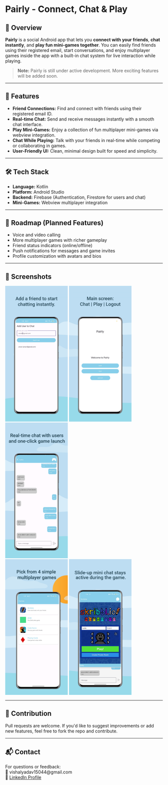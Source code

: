 <h1>Pairly - Connect, Chat & Play</h1>

<h2>📱 Overview</h2>
<p><strong>Pairly</strong> is a social Android app that lets you <strong>connect with your friends</strong>, <strong>chat instantly</strong>, and <strong>play fun mini-games together</strong>. You can easily find friends using their registered email, start conversations, and enjoy multiplayer games inside the app with a built-in chat system for live interaction while playing.</p>
<blockquote><strong>Note:</strong> Pairly is still under active development. More exciting features will be added soon.</blockquote>

<hr/>

<h2>🚀 Features</h2>
<ul>
  <li><strong>Friend Connections:</strong> Find and connect with friends using their registered email ID.</li>
  <li><strong>Real-time Chat:</strong> Send and receive messages instantly with a smooth chat interface.</li>
  <li><strong>Play Mini-Games:</strong> Enjoy a collection of fun multiplayer mini-games via webview integration.</li>
  <li><strong>Chat While Playing:</strong> Talk with your friends in real-time while competing or collaborating in games.</li>
  <li><strong>User-Friendly UI:</strong> Clean, minimal design built for speed and simplicity.</li>
</ul>

<hr/>

<h2>🛠️ Tech Stack</h2>
<ul>
  <li><strong>Language:</strong> Kotlin</li>
  <li><strong>Platform:</strong> Android Studio</li>
  <li><strong>Backend:</strong> Firebase (Authentication, Firestore for users and chat)</li>
  <li><strong>Mini-Games:</strong> Webview multiplayer integration</li>
</ul>

<hr/>

<h2>📌 Roadmap (Planned Features)</h2>
<ul>
  <li>Voice and video calling</li>
  <li>More multiplayer games with richer gameplay</li>
  <li>Friend status indicators (online/offline)</li>
  <li>Push notifications for messages and game invites</li>
  <li>Profile customization with avatars and bios</li>
</ul>

<hr/>

<h2>📸 Screenshots</h2>
<p float="left">
  <img src="https://raw.githubusercontent.com/vishalyadav-77/pairly/refs/heads/main/AppScreenshots/ss1.jpg" width="200"/>
  <img src="https://raw.githubusercontent.com/vishalyadav-77/pairly/refs/heads/main/AppScreenshots/ss2.jpg" width="200"/>
  <img src="https://raw.githubusercontent.com/vishalyadav-77/pairly/refs/heads/main/AppScreenshots/ss3.jpg" width="200"/>
  <br>
  <img src="https://raw.githubusercontent.com/vishalyadav-77/pairly/refs/heads/main/AppScreenshots/ss4.jpg" width="200"/>
  <img src="https://raw.githubusercontent.com/vishalyadav-77/pairly/refs/heads/main/AppScreenshots/ss5.jpg" width="200"/>
</p>
<hr/>

<h2>🤝 Contribution</h2>
<p>Pull requests are welcome. If you'd like to suggest improvements or add new features, feel free to fork the repo and contribute.</p>

<hr/>

<h2>📬 Contact</h2>
<p>
  For questions or feedback:<br/>
  📧 vishalyadav15044@gmail.com<br/>
  🔗 <a href="https://www.linkedin.com/in/vishal-yadav-work/" target="_blank">LinkedIn Profile</a>
</p>
